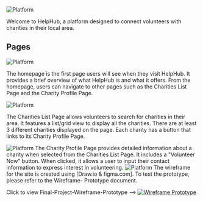 <img src="https://img.shields.io/badge/Final-Project-white" alt="Platform">

Welcome to HelpHub, a platform designed to connect volunteers with charities in their local area. 

## Pages

<img src="https://img.shields.io/badge/Home-Page-blue" alt="Platform">

The homepage is the first page users will see when they visit HelpHub. It provides a brief overview of what HelpHub is and what it offers. From the homepage, users can navigate to other pages such as the Charities List Page and the Charity Profile Page.

<img src="https://img.shields.io/badge/Charities-List-red" alt="Platform">

The Charities List Page allows volunteers to search for charities in their area. It features a list/grid view to display all the charities. There are at least 3 different charities displayed on the page. Each charity has a button that links to its Charity Profile Page.

<img src="https://img.shields.io/badge/Charity-Profile-green" alt="Platform">
The Charity Profile Page provides detailed information about a charity when selected from the Charities List Page. It includes a "Volunteer Now" button. When clicked, it allows a user to input their contact information to express interest in volunteering.

<img src="https://img.shields.io/badge/Wire-Frame-blue" alt="Platform">
The wireframe for the site is created using [Draw.io & figma.com]. To test the prototype, please refer to the Wireframe- Prototype document.

Click to view Final-Project-Wireframe-Prototype --> [![Wireframe Prototype](https://img.shields.io/badge/Wireframe-Prototype-yellow)](https://www.figma.com/file/5dFnjIyI7yYJybjpdleHwv/Final-Project---Wireframe-Prototype?type=design&node-id=4%3A244&mode=design&t=H4LYyV3hIeWBPMFc-1)


 
